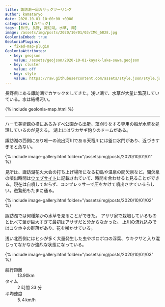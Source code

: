 ```yaml
---
title: 諏訪湖一周カヤックツーリング
author: kamataryo
date: 2020-10-01 10:00:00 +0900
categories: [カヤック]
tags: [旅行, 長野, 諏訪湖, 水草, 湖]
image: /assets/img/posts/2020/10/01/03/IMG_6028.jpg
GeoloniaEmbed: true
GeoloniaPlugins:
  - fixed-map-plugin
GeoloniaAttributes:
  - key: geojson
    value: /assets/geojson/2020-10-01-kayak-lake-suwa.geojson
  - key: cluster
    value: off
  - key: style
    value: https://raw.githubusercontent.com/assets/style.json/style.json
---
```


長野県にある諏訪湖でカヤックをしてきた。浅い湖で、水草が大量に繁茂していている。水は結構汚い。

{% include geolonia-map.html %}

---

ハーモ美術館の横にあるみずべ公園から出艇。藻刈りをする専用の船が水草を処理しているのが見える。
湖上にはワカサギ釣りのドームがある。

諏訪湖の西側にあり唯一の流出河川である天竜川には釜口水門があり、近づきすぎると危ない。

{% include image-gallery.html folder="/assets/img/posts/2020/10/01/01" %}

見所は、諏訪湖花火大会の打ち上げ場所になる初島や温泉の間欠泉など。間欠泉の噴出時間は[ウェブサイト](https://www.city.suwa.lg.jp/site/enjoy/4441.html)に記載されていて、時間を合わせると見ることができる。現在は自噴しておらず、コンプレッサーで圧をかけて噴出させているらしい。遊覧船もたまに通る。

{% include image-gallery.html folder="/assets/img/posts/2020/10/01/02" %}

諏訪湖では何種類かの水草を見ることができた。
アサザ家で栽培しているものと比べて葉が巨大すぎて最初はアサザだと分からなかった。
上川の流れ込みではコウホネの群落があり、花を咲かせている。

浅い北西側にはヒシが多く大量発生した虫やボロボロの浮葉、ウキクサと入り混じってなかなか強烈な状態になっている。

{% include image-gallery.html folder="/assets/img/posts/2020/10/01/03" %}

<dl>
<dt>航行距離</dt><dd>13.90km</dd>
<dt>タイム</dt><dd>2 時間 33 分</dd>
<dt>平均速度</dt><dd>5.４km/h</dd>
</dl>
